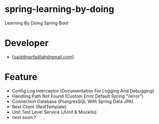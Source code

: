 # spring-learning-by-doing
Learning By Doing Spring Boot 

# Developer 
- [saiddinarfadilah@gmail.com]

# Feature
- Config Log Interceptor (Documentation For Logging And Debugging)
- Handling Path Not Found (Custom Error Default Spring "/error")
- Connection Database (PostgresSQL With Spring Data JPA)
- Rest Client (RestTemplate)
- Unit Test Level Service (JUnit & Mockito)
- next soon ?